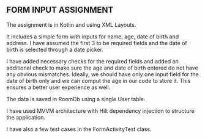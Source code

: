 FORM INPUT ASSIGNMENT
----------------------

The assignment is in Kotlin and using XML Layouts.

It includes a simple form with inputs for name, age, date of birth and address. I have assumed the first 3 to be required fields and the date of birth is selected through a date picker.

I have added necessary checks for the required fields and added an additional check to make sure the age and date of birth entered do not have any obvious mismatches. Ideally, we should have only one input field for the date of birth only and we can comput the age in our code to store it. This ensures a better user experience as well.

The data is saved in RoomDb using a single User table. 

I have used MVVM architecture with Hilt dependency injection to structure the application.

I have also a few test cases in the FormActivityTest class.
